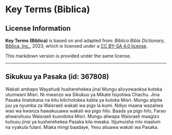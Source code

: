# Key Terms (Biblica)

## License Information

**Key Terms (Biblica)** is based on and adapted from: _Biblica Bible Dictionary_, [Biblica, Inc.](https://www.biblica.com/), 2023, which is licensed under a [CC BY-SA 4.0 license](https://creativecommons.org/licenses/by-sa/4.0/legalcode.en).

This markdown version is provided under the same license.



--------------------------------

## Sikukuu ya Pasaka (id: 367808)

Wakati ambapo Wayahudi husherehekea jinsi Mungu alivyowaokoa kutoka utumwani Misri. Ni mwanzo wa Sikukuu ya Mikate Isiyotiwa Chachu. Jina Pasaka linatokana na kitu kilichotokea kabla ya kutoka Misri. Mungu alipita juu ya nyumba za Waisraeli wakati wa pigo la kumi. Ndiyo maana wazaliwa wao wa kwanza hawakuuawa wakati wa pigo hilo. Baada ya pigo hilo, Farao aliwaruhusu Waisraeli kuondoka Misri. Mungu aliwapa Waisraeli maagizo kuhusu jinsi ya kusherehekea Pasaka kila mwaka. Ilijumuisha mlo maalum na vyakula fulani. Miaka mingi baadaye, Yesu aliuawa wakati wa Pasaka.


